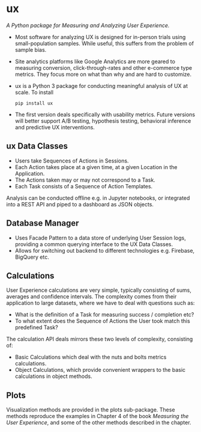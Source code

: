 ux
==

*A Python package for Measuring and Analyzing User Experience.*

* Most software for analyzing UX is designed for in-person trials using small-population samples. While useful, this suffers from the problem of sample bias.
* Site analytics platforms like Google Analytics are more geared to measuring conversion, click-through-rates and other e-commerce type metrics. They focus more on what than why and are hard to customize.
* ux is a Python 3 package for conducting meaningful analysis of UX at scale. To install

      pip install ux

* The first version deals specifically with usability metrics. Future versions will better support A/B testing, hypothesis testing, behavioral inference and predictive UX interventions.


ux Data Classes
---------------

* Users take Sequences of Actions in Sessions. 
* Each Action takes place at a given time, at a given Location in the Application. 
* The Actions taken may or may not correspond to a Task.
* Each Task consists of a Sequence of Action Templates.

Analysis can be conducted offline e.g. in Jupyter notebooks, or integrated into a REST API and piped to a dashboard as JSON objects.

Database Manager
----------------

* Uses Facade Pattern to a data store of underlying User Session logs, providing a common querying interface to the UX Data Classes.
* Allows for switching out backend to different technologies e.g.  Firebase, BigQuery etc.

Calculations
------------

User Experience calculations are very simple, typically consisting of sums, averages and confidence intervals. The complexity comes from their application to large datasets, where we have to deal with questions such as:
* What is the definition of a Task for measuring success / completion etc?
* To what extent does the Sequence of Actions the User took match this predefined Task?

The calculation API deals mirrors these two levels of complexity, consisting of:
* Basic Calculations which deal with the nuts and bolts metrics calculations.
* Object Calculations, which provide convenient wrappers to the basic calculations in object methods.

Plots
-----

Visualization methods are provided in the plots sub-package. These methods reproduce the examples in Chapter 4 of the book *Measuring the User Experience*, and some of the other methods described in the chapter.
